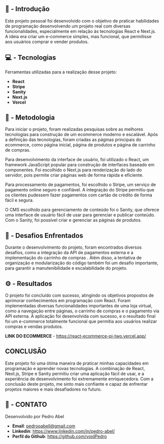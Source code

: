 ## 🧠 - Introdução

Este projeto pessoal foi desenvolvido com o objetivo de praticar habilidades de programação desenvolvendo um projeto real com diversas funcionalidades, especialmente em relação às tecnologias React e Next.js. A ideia era criar um e-commerce simples, mas funcional, que permitisse aos usuários comprar e vender produtos.

## 💻 - Tecnologias
  Ferramentas utilizadas para a realização desse projeto:
- **React**
- **Stripe**
- **Sanity**
- **Next.js**
- **Vercel**

## 💭 - Metodologia
Para iniciar o projeto, foram realizadas pesquisas sobre as melhores tecnologias para construção de um ecommerce moderno e escalável. Após a definição das tecnologias, foram criadas as páginas principais do ecommerce, como página inicial, página de produtos e página de carrinho de compras.

Para desenvolvimento da interface de usuário, foi utilizado o React, um framework JavaScript popular para construção de interfaces baseado em componentes. Foi escolhido o Next.js para renderização do lado do servidor, pois permite criar páginas web de forma rápida e eficiente.

Para processamento de pagamentos, foi escolhido o Stripe, um serviço de pagamento online seguro e confiável. A integração do Stripe permitiu que os clientes pudessem fazer pagamentos com cartão de crédito de forma fácil e segura.

O CMS escolhido para gerenciamento de conteúdo foi o Sanity, que oferece uma interface de usuário fácil de usar para gerenciar e publicar conteúdo. Com o Sanity, foi possível criar e gerenciar as páginas de produtos.

## 💫 - Desafios Enfrentados

Durante o desenvolvimento do projeto, foram encontrados diversos desafios, como a integração da API de pagamentos externa e a implementação do carrinho de compras . Além disso, a tentativa de organização e modularização do código também foi um desafio importante, para garantir a manutenibilidade e escalabilidade do projeto.

## ⚙️ - Resultados
O projeto foi concluído com sucesso, atingindo os objetivos propostos de aprimorar conhecimentos em programação com React. Foram implementadas diversas funcionalidades importantes de uma loja virtual, como a navegação entre páginas, o carrinho de compras e o pagamento via API externa. A aplicação foi desenvolvida com sucesso, e o resultado final foi um e-commerce totalmente funcional que permitia aos usuários realizar compras e vendas produtos.

**LINK DO ECOMMERCE** - https://react-ecommerce-pi-two.vercel.app/

## CONCLUSÃO

Este projeto foi uma ótima maneira de praticar minhas capacidades em programação e aprender novas tecnologias. A combinação de React, Next.js, Stripe e Sanity permitiu criar uma aplicação fácil de usar, e a experiência de desenvolvimento foi extremamente enriquecedora. Com a conclusão deste projeto, me sinto mais confiante e capaz de enfrentar projetos maiores e mais desafiadores no futuro.

## 💬 - CONTATO

Desenvolvido por Pedro Abel
- **Email**: pedrooabell@gmail.com
- **Linkedin**: https://www.linkedin.com/in/pedro-abel/
- **Perfil do Github**: https://github.com/voidPedro

